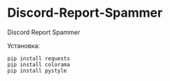 # Discord-Report-Spammer
Discord Report Spammer

Установка:
```
pip install requests
pip install colorama
pip install pystyle
```
